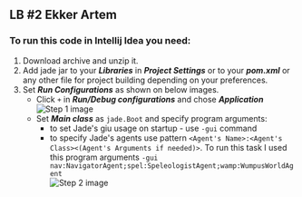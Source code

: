 ## LB #2 Ekker Artem

### To run this code in Intellij Idea you need:
1. Download archive and unzip it.
2. Add jade jar to your ***Libraries*** in ***Project Settings*** or to your ***pom.xml*** or any other file for project building depending on your preferences.
3. Set ***Run Configurations*** as shown on below images.
   - Click `+` in ***Run/Debug configurations*** and chose ***Application***<br/>![Step 1 image](https://i.ibb.co/RDLW1Vr/1.png)
   - Set ***Main class*** as `jade.Boot` and specify program arguments:
      - to set Jade's giu usage on startup - use `-gui` command
      - to specify Jade's agents use pattern `<Agent's Name>:<Agent's Class><(Agent's Arguments if needed)>`. To run this task I used this program arguments `-gui nav:NavigatorAgent;spel:SpeleologistAgent;wamp:WumpusWorldAgent`<br/>![Step 2 image](https://i.ibb.co/9ntQz3R/3.png)
